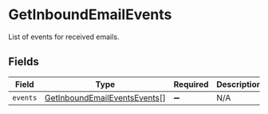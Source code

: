 # GetInboundEmailEvents

List of events for received emails.


## Fields

| Field                                                                               | Type                                                                                | Required                                                                            | Description                                                                         |
| ----------------------------------------------------------------------------------- | ----------------------------------------------------------------------------------- | ----------------------------------------------------------------------------------- | ----------------------------------------------------------------------------------- |
| `events`                                                                            | [GetInboundEmailEventsEvents](../../models/shared/getinboundemaileventsevents.md)[] | :heavy_minus_sign:                                                                  | N/A                                                                                 |